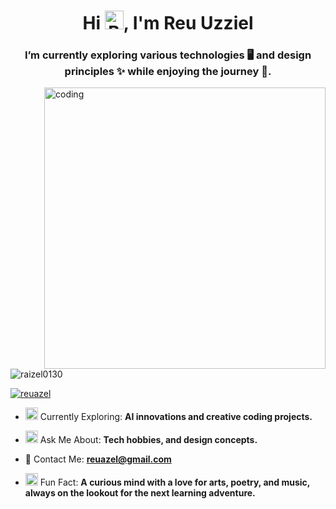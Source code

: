 <h1 align="center">Hi <img src="https://user-images.githubusercontent.com/74038190/216120986-f2752ca9-fe82-4aa3-befe-0a58db010d85.png" alt="Beaming Face with Smiling Eyes" width="30px" />, I'm Reu Uzziel</h1>
<h3 align="center"> I’m currently exploring various technologies 🖥️ and design principles ✨ while enjoying the journey 🌟. </h3>

<img align="right" alt="coding" width="450" src="https://user-images.githubusercontent.com/74038190/225813708-98b745f2-7d22-48cf-9150-083f1b00d6c9.gif">

<p align="left"> <img src="https://komarev.com/ghpvc/?username=raizel0130&label=Profile%20views&color=0e75b6&style=flat" alt="raizel0130" /> </p>

<p align="left"> <a href="https://www.facebook.com/profile.php?id=100016802287424" target="blank"><img src="https://img.shields.io/twitter/follow/ReuAzel?logo=twitter&style=for-the-badge" alt="reuazel" /></a> </p>

- <img src="https://user-images.githubusercontent.com/74038190/216122041-518ac897-8d92-4c6b-9b3f-ca01dcaf38ee.png" alt="Fire" width="20px" /> Currently Exploring: **AI innovations and creative coding projects.**
  
- <img src="https://user-images.githubusercontent.com/74038190/216120981-b9507c36-0e04-4469-8e27-c99271b45ba5.png" alt="Handshake" width="20px" /> Ask Me About: **Tech hobbies, and design concepts.**
  
- 📧 Contact Me: **reuazel@gmail.com**
  
- <img src="https://user-images.githubusercontent.com/74038190/213844263-a8897a51-32f4-4b3b-b5c2-e1528b89f6f3.png" width="20px" /> Fun Fact: **A curious mind with a love for arts, poetry, and music, always on the lookout for the next learning adventure.**
